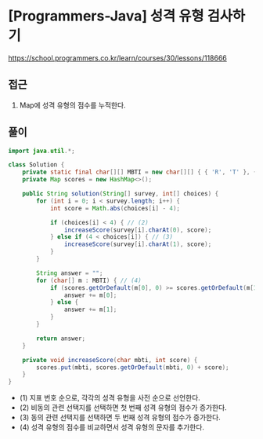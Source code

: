 [Programmers-Java] 성격 유형 검사하기
=
<https://school.programmers.co.kr/learn/courses/30/lessons/118666>


접근
--


1. Map에 성격 유형의 점수를 누적한다.


풀이
--



```java
import java.util.*;

class Solution {
    private static final char[][] MBTI = new char[][] { { 'R', 'T' }, { 'C', 'F' }, { 'J', 'M' }, { 'A', 'N' } }; // (1)
    private Map scores = new HashMap<>();

    public String solution(String[] survey, int[] choices) {
        for (int i = 0; i < survey.length; i++) {
            int score = Math.abs(choices[i] - 4);

            if (choices[i] < 4) { // (2)
                increaseScore(survey[i].charAt(0), score);
            } else if (4 < choices[i]) { // (3)
                increaseScore(survey[i].charAt(1), score);
            }
        }

        String answer = "";
        for (char[] m : MBTI) { // (4)
            if (scores.getOrDefault(m[0], 0) >= scores.getOrDefault(m[1], 0)) {
                answer += m[0];
            } else {
                answer += m[1];
            }
        }

        return answer;
    }

    private void increaseScore(char mbti, int score) {
        scores.put(mbti, scores.getOrDefault(mbti, 0) + score);
    }
}
```


* (1\) 지표 번호 순으로, 각각의 성격 유형을 사전 순으로 선언한다.
* (2\) 비동의 관련 선택지를 선택하면 첫 번째 성격 유형의 점수가 증가한다.
* (3\) 동의 관련 선택지를 선택하면 두 번째 성격 유형의 점수가 증가한다.
* (4\) 성격 유형의 점수를 비교하면서 성격 유형의 문자를 추가한다.
